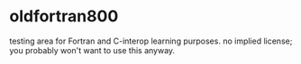 # oldfortran800
testing area for Fortran and C-interop learning purposes.  no implied license; you probably won't want to use this anyway.
